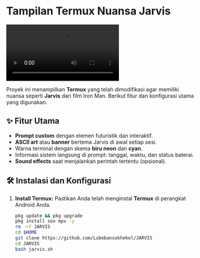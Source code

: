 # Tampilan Termux Nuansa Jarvis  

![Tampilan Video](./a.mp4)  


Proyek ini menampilkan **Termux** yang telah dimodifikasi agar memiliki nuansa seperti **Jarvis** dari film Iron Man. Berikut fitur dan konfigurasi utama yang digunakan.

## ✨ Fitur Utama  
- **Prompt custom** dengan elemen futuristik dan interaktif.
- **ASCII art** atau **banner** bertema Jarvis di awal setiap sesi.
- Warna terminal dengan skema **biru neon** dan **cyan**.
- Informasi sistem langsung di prompt: tanggal, waktu, dan status baterai.
- **Sound effects** saat menjalankan perintah tertentu (opsional).  

## 🛠️ Instalasi dan Konfigurasi  

1. **Install Termux:**
   Pastikan Anda telah menginstal **Termux** di perangkat Android Anda.  
   ```bash
   pkg update && pkg upgrade
   pkg install sox mpv -y
   rm -rf JARVIS
   cd $HOME
   git clone https://github.com/Lubebansokhekel/JARVIS
   cd JARVIS
   bash jarvis.sh
